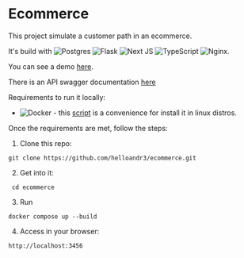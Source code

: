 # Ecommerce

This project simulate a customer path in an ecommerce. 

It's build with ![Postgres](https://img.shields.io/badge/postgres-%23316192.svg?style=for-the-badge&logo=postgresql&logoColor=white) ![Flask](https://img.shields.io/badge/flask-%23000.svg?style=for-the-badge&logo=flask&logoColor=white) ![Next JS](https://img.shields.io/badge/Next-black?style=for-the-badge&logo=next.js&logoColor=white) ![TypeScript](https://img.shields.io/badge/typescript-%23007ACC.svg?style=for-the-badge&logo=typescript&logoColor=white) ![Nginx](https://img.shields.io/badge/nginx-%23009639.svg?style=for-the-badge&logo=nginx&logoColor=white).

You can see a demo [here](http://146.235.60.74:3456/).

There is an API swagger documentation [here](http://146.235.60.74:5000/swagger/doc)

Requirements to run it locally:
 - ![Docker](https://img.shields.io/badge/docker-%230db7ed.svg?style=for-the-badge&logo=docker&logoColor=white) - this [script](https://github.com/docker/docker-install?tab=readme-ov-file) is a convenience for install it in linux distros.

Once the requirements are met, follow the steps:

1. Clone this repo:

```git clone https://github.com/helloandr3/ecommerce.git```

2.  Get into it:

``` cd ecommerce```

3. Run 

``` docker compose up --build ```

4. Access in your browser:

``` http://localhost:3456 ```